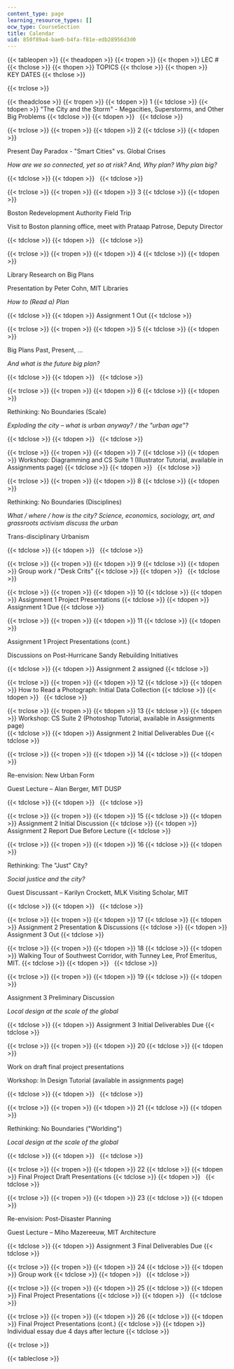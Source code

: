 ```yaml
---
content_type: page
learning_resource_types: []
ocw_type: CourseSection
title: Calendar
uid: 850f89a4-bae0-b4fa-f81e-edb28956d3d0
---
```


{{< tableopen >}}
{{< theadopen >}}
{{< tropen >}}
{{< thopen >}}
LEC #
{{< thclose >}}
{{< thopen >}}
TOPICS
{{< thclose >}}
{{< thopen >}}
KEY DATES
{{< thclose >}}

{{< trclose >}}

{{< theadclose >}}
{{< tropen >}}
{{< tdopen >}}
1
{{< tdclose >}}
{{< tdopen >}}
"The City and the Storm" - Megacities, Superstorms, and Other Big Problems
{{< tdclose >}}
{{< tdopen >}}
 
{{< tdclose >}}

{{< trclose >}}
{{< tropen >}}
{{< tdopen >}}
2
{{< tdclose >}}
{{< tdopen >}}


Present Day Paradox - "Smart Cities" vs. Global Crises

_How are we so connected, yet so at risk? And, Why plan? Why plan big?_


{{< tdclose >}}
{{< tdopen >}}
 
{{< tdclose >}}

{{< trclose >}}
{{< tropen >}}
{{< tdopen >}}
3
{{< tdclose >}}
{{< tdopen >}}


Boston Redevelopment Authority Field Trip

Visit to Boston planning office, meet with Prataap Patrose, Deputy Director


{{< tdclose >}}
{{< tdopen >}}
 
{{< tdclose >}}

{{< trclose >}}
{{< tropen >}}
{{< tdopen >}}
4
{{< tdclose >}}
{{< tdopen >}}


Library Research on Big Plans

Presentation by Peter Cohn, MIT Libraries

_How to (Read a) Plan_


{{< tdclose >}}
{{< tdopen >}}
Assignment 1 Out
{{< tdclose >}}

{{< trclose >}}
{{< tropen >}}
{{< tdopen >}}
5
{{< tdclose >}}
{{< tdopen >}}


Big Plans Past, Present, …

_And what is the future big plan?_


{{< tdclose >}}
{{< tdopen >}}
 
{{< tdclose >}}

{{< trclose >}}
{{< tropen >}}
{{< tdopen >}}
6
{{< tdclose >}}
{{< tdopen >}}


Rethinking: No Boundaries (Scale)

_Exploding the city – what is urban anyway? / the "urban age"?_


{{< tdclose >}}
{{< tdopen >}}
 
{{< tdclose >}}

{{< trclose >}}
{{< tropen >}}
{{< tdopen >}}
7
{{< tdclose >}}
{{< tdopen >}}
Workshop: Diagramming and CS Suite 1 (Illustrator Tutorial, available in Assignments page)
{{< tdclose >}}
{{< tdopen >}}
 
{{< tdclose >}}

{{< trclose >}}
{{< tropen >}}
{{< tdopen >}}
8
{{< tdclose >}}
{{< tdopen >}}


Rethinking: No Boundaries (Disciplines)

_What / where / how is the city? Science, economics, sociology, art, and grassroots activism discuss the urban_

Trans-disciplinary Urbanism


{{< tdclose >}}
{{< tdopen >}}
 
{{< tdclose >}}

{{< trclose >}}
{{< tropen >}}
{{< tdopen >}}
9
{{< tdclose >}}
{{< tdopen >}}
Group work / "Desk Crits"
{{< tdclose >}}
{{< tdopen >}}
 
{{< tdclose >}}

{{< trclose >}}
{{< tropen >}}
{{< tdopen >}}
10
{{< tdclose >}}
{{< tdopen >}}
Assignment 1 Project Presentations
{{< tdclose >}}
{{< tdopen >}}
Assignment 1 Due
{{< tdclose >}}

{{< trclose >}}
{{< tropen >}}
{{< tdopen >}}
11
{{< tdclose >}}
{{< tdopen >}}


Assignment 1 Project Presentations (cont.)

Discussions on Post-Hurricane Sandy Rebuilding Initiatives


{{< tdclose >}}
{{< tdopen >}}
Assignment 2 assigned
{{< tdclose >}}

{{< trclose >}}
{{< tropen >}}
{{< tdopen >}}
12
{{< tdclose >}}
{{< tdopen >}}
How to Read a Photograph: Initial Data Collection
{{< tdclose >}}
{{< tdopen >}}
 
{{< tdclose >}}

{{< trclose >}}
{{< tropen >}}
{{< tdopen >}}
13
{{< tdclose >}}
{{< tdopen >}}
Workshop: CS Suite 2 ﻿(Photoshop Tutorial, available in Assignments page)  
{{< tdclose >}}
{{< tdopen >}}
Assignment 2 Initial Deliverables Due
{{< tdclose >}}

{{< trclose >}}
{{< tropen >}}
{{< tdopen >}}
14
{{< tdclose >}}
{{< tdopen >}}


Re-envision: New Urban Form

Guest Lecture – Alan Berger, MIT DUSP


{{< tdclose >}}
{{< tdopen >}}
 
{{< tdclose >}}

{{< trclose >}}
{{< tropen >}}
{{< tdopen >}}
15
{{< tdclose >}}
{{< tdopen >}}
Assignment 2 Initial Discussion
{{< tdclose >}}
{{< tdopen >}}
Assignment 2 Report Due Before Lecture
{{< tdclose >}}

{{< trclose >}}
{{< tropen >}}
{{< tdopen >}}
16
{{< tdclose >}}
{{< tdopen >}}


Rethinking: The "Just" City?

_Social justice and the city?_

Guest Discussant – Karilyn Crockett, MLK Visiting Scholar, MIT


{{< tdclose >}}
{{< tdopen >}}
 
{{< tdclose >}}

{{< trclose >}}
{{< tropen >}}
{{< tdopen >}}
17
{{< tdclose >}}
{{< tdopen >}}
Assignment 2 Presentation & Discussions
{{< tdclose >}}
{{< tdopen >}}
Assignment 3 Out
{{< tdclose >}}

{{< trclose >}}
{{< tropen >}}
{{< tdopen >}}
18
{{< tdclose >}}
{{< tdopen >}}
Walking Tour of Southwest Corridor, with Tunney Lee, Prof Emeritus, MIT.
{{< tdclose >}}
{{< tdopen >}}
 
{{< tdclose >}}

{{< trclose >}}
{{< tropen >}}
{{< tdopen >}}
19
{{< tdclose >}}
{{< tdopen >}}


Assignment 3 Preliminary Discussion

_Local design at the scale of the global_


{{< tdclose >}}
{{< tdopen >}}
Assignment 3 Initial Deliverables Due
{{< tdclose >}}

{{< trclose >}}
{{< tropen >}}
{{< tdopen >}}
20
{{< tdclose >}}
{{< tdopen >}}


Work on draft final project presentations

Workshop: In Design Tutorial (available in assignments page)


{{< tdclose >}}
{{< tdopen >}}
 
{{< tdclose >}}

{{< trclose >}}
{{< tropen >}}
{{< tdopen >}}
21
{{< tdclose >}}
{{< tdopen >}}


Rethinking: No Boundaries ("Worlding")

_Local design at the scale of the global_


{{< tdclose >}}
{{< tdopen >}}
 
{{< tdclose >}}

{{< trclose >}}
{{< tropen >}}
{{< tdopen >}}
22
{{< tdclose >}}
{{< tdopen >}}
Final Project Draft Presentations
{{< tdclose >}}
{{< tdopen >}}
 
{{< tdclose >}}

{{< trclose >}}
{{< tropen >}}
{{< tdopen >}}
23
{{< tdclose >}}
{{< tdopen >}}


Re-envision: Post-Disaster Planning

Guest Lecture – Miho Mazereeuw, MIT Architecture


{{< tdclose >}}
{{< tdopen >}}
Assignment 3 Final Deliverables Due
{{< tdclose >}}

{{< trclose >}}
{{< tropen >}}
{{< tdopen >}}
24
{{< tdclose >}}
{{< tdopen >}}
Group work
{{< tdclose >}}
{{< tdopen >}}
 
{{< tdclose >}}

{{< trclose >}}
{{< tropen >}}
{{< tdopen >}}
25
{{< tdclose >}}
{{< tdopen >}}
Final Project Presentations
{{< tdclose >}}
{{< tdopen >}}
 
{{< tdclose >}}

{{< trclose >}}
{{< tropen >}}
{{< tdopen >}}
26
{{< tdclose >}}
{{< tdopen >}}
Final Project Presentations (cont.)
{{< tdclose >}}
{{< tdopen >}}
Individual essay due 4 days after lecture
{{< tdclose >}}

{{< trclose >}}

{{< tableclose >}}